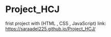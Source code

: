 # Project_HCJ
frist project with (HTML , CSS , JavaScript)
link: https://saraadel225.github.io/Project_HCJ/
